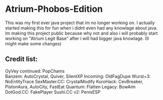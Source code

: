 # Atrium-Phobos-Edition
This was my first ever java project that im no longer working on. I actually started making this for fun when i didnt even had any knowlage about java. Im making this project public because why not and also i will probably start working on "Atrium Legit Base" after i will had bigger java knowlage. (Il might make some changes)

Credit list:
-----------------------------------------------------
OyVey continued: PopChams                                
Banzem: AutoCrystal, Quiver, SilentXP
Incoming: OldFagDupe
Wurst+3: NoEntityTrace
SexMaster.CC: CrystalModify
KuroHack: CevBreaker, PistonAura, AutoCity, FastEat
Quantum: Flatten
Legacy: BowAim
DotGod.CC: FakePlayer
Sushi.CC v2: PenisESP
